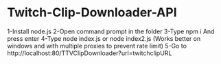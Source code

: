 # Twitch-Clip-Downloader-API
1-Install node.js
2-Open command prompt in the folder
3-Type npm i And press enter
4-Type node index.js or node index2.js (Works better on windows and with multiple proxies to prevent rate limit)
5-Go to http://localhost:80/TTVClipDownloader?url=twitchclipURL

